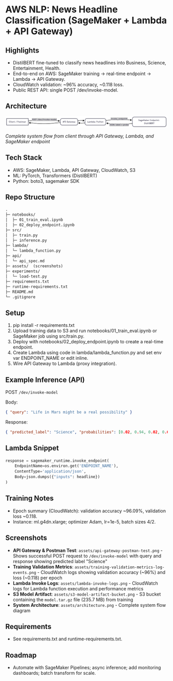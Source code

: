 # AWS NLP: News Headline Classification (SageMaker + Lambda + API Gateway)

## Highlights
- DistilBERT fine-tuned to classify news headlines into Business, Science, Entertainment, Health.
- End-to-end on AWS: SageMaker training -> real-time endpoint -> Lambda -> API Gateway.
- CloudWatch validation: ~96% accuracy, ~0.118 loss.
- Public REST API: single POST /dev/invoke-model.

## Architecture
![System Architecture](assets/architecture.png)

*Complete system flow from client through API Gateway, Lambda, and SageMaker endpoint*

## Tech Stack
- AWS: SageMaker, Lambda, API Gateway, CloudWatch, S3
- ML: PyTorch, Transformers (DistilBERT)
- Python: boto3, sagemaker SDK

## Repo Structure
```
.
├─ notebooks/
│  ├─ 01_train_eval.ipynb
│  ├─ 02_deploy_endpoint.ipynb
├─ src/
│  ├─ train.py
│  ├─ inference.py
├─ lambda/
│  └─ lambda_function.py
├─ api/
│  └─ api_spec.md
├─ assets/  (screenshots)
├─ experiments/
│  └─ load-test.py
├─ requirements.txt
├─ runtime-requirements.txt
├─ README.md
└─ .gitignore
```

## Setup
1. pip install -r requirements.txt
2. Upload training data to S3 and run notebooks/01_train_eval.ipynb or SageMaker job using src/train.py.
3. Deploy with notebooks/02_deploy_endpoint.ipynb to create a real-time endpoint.
4. Create Lambda using code in lambda/lambda_function.py and set env var ENDPOINT_NAME or edit inline.
5. Wire API Gateway to Lambda (proxy integration).

## Example Inference (API)
POST `/dev/invoke-model`

Body:
```json
{ "query": "Life in Mars might be a real possibility" }
```

Response:
```json
{ "predicted_label": "Science", "probabilities": [0.02, 0.94, 0.02, 0.02] }
```


## Lambda Snippet
```python
response = sagemaker_runtime.invoke_endpoint(
    EndpointName=os.environ.get('ENDPOINT_NAME'),
    ContentType='application/json',
    Body=json.dumps({"inputs": headline})
)
```

## Training Notes
- Epoch summary (CloudWatch): validation accuracy ~96.09%, validation loss ~0.118.
- Instance: ml.g4dn.xlarge; optimizer Adam, lr=1e-5, batch sizes 4/2.

## Screenshots
- **API Gateway & Postman Test**: `assets/api-gateway-postman-test.png` - Shows successful POST request to `/dev/invoke-model` with query and response showing predicted label "Science"
- **Training Validation Metrics**: `assets/training-validation-metrics-log-events.png` - CloudWatch logs showing validation accuracy (~96%) and loss (~0.118) per epoch
- **Lambda Invoke Logs**: `assets/lambda-invoke-logs.png` - CloudWatch logs for Lambda function execution and performance metrics
- **S3 Model Artifact**: `assets/s3-model-artifact-bucket.png` - S3 bucket containing the `model.tar.gz` file (235.7 MB) from training
- **System Architecture**: `assets/architecture.png` - Complete system flow diagram



## Requirements
- See requirements.txt and runtime-requirements.txt.

## Roadmap
- Automate with SageMaker Pipelines; async inference; add monitoring dashboards; batch transform for scale.

